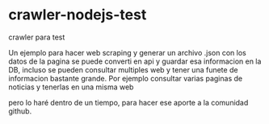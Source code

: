 # crawler-nodejs-test
crawler para test

Un ejemplo para hacer web scraping y generar un archivo .json con los datos de la pagina
se puede converti en api y guardar esa informacion en la DB, incluso se pueden consultar 
multiples web y tener una funete de informacion bastante grande.
Por ejemplo consultar varias paginas de noticias y tenerlas en una misma web

pero lo haré dentro de un tiempo, para hacer ese aporte a la comunidad github.
